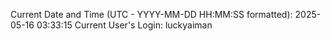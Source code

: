 Current Date and Time (UTC - YYYY-MM-DD HH:MM:SS formatted): 2025-05-16 03:33:15
Current User's Login: luckyaiman
